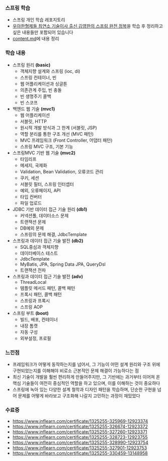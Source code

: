 ### 스프링 학습
- 스프링 개인 학습 레포지토리
- [우아한형제들 최연소 기술이사 출신 김영한의 스프링 완전 정복](https://www.inflearn.com/roadmaps/373)을 학습 후 정리하고 싶은 내용들만 포함되어 있습니다
- [content.md](https://github.com/aammddkkzxc/spring-practice/tree/master/content)에 내용 정리

### 학습 내용
- 스프링 원리 **(basic)**
  - 객체지향 설계와 스프링 (ioc, di)
  - 스프링 컨테이너, 빈
  - 웹 어플리케이션과 싱글톤
  - 의존관계 주입, 빈 충돌
  - 빈 생명주기 콜백
  - 빈 스코프
- 백엔드 웹 기술 **(mvc1)**
  - 웹 어플리케이션
  - 서블릿, HTTP
  - 원시적 개발 방식과 그 한계 (서블릿, JSP)
  - 역할 분리를 통한 구조 개선 (MVC 패턴)
  - MVC 프레임워크 (Front Controller, 어댑터 패턴)
  - 스프링 MVC 구조, 기본 기능
- 스프링MVC 기반 웹 기술 **(mvc2)**
  - 타임리프
  - 메세지, 국제화
  - Validation, Bean Validation, 오류코드 관리
  - 쿠키, 세션
  - 서블릿 필터, 스프링 인터셉터
  - 예외, 오류페이지, API
  - 타입 컨버터
  - 파일 업로드
- JDBC 기반 데이터 접근 기술 원리 **(db1)**
  - 커넥션풀, 데이터소스 문제
  - 트랜잭션 문제
  - DB예외 문제
  - 스프링의 문제 해결, JdbcTemplate
- 스프링과 데이터 접근 기술 발전 **(db2)**
  - SQL중심과 객체지향
  - 데이터베이스 테스트
  - JdbcTemplate
  - MyBatis, JPA, Spring Data JPA, QueryDsl
  - 트랜잭션 전파
- 스프링과 데이터 접근 기술 발전 **(adv)**
  - ThreadLocal
  - 템플릿 메서드 패턴, 콜백 패턴
  - 프록시 패턴, 콜백 패턴
  - 스프링과 프록시
  - 스프링 AOP
- 스프링 부트 **(boot)**
  - 빌드, 배포, 컨테이너
  - 내장 톰캣
  - 자동 구성
  - 외부설정, 프로필

### 느낀점
- 프레임워크가 어떻게 동작하는지를 넘어서, 그 기능이 어떤 설계 원리와 구조 위에 구현되었는지를 이해해야 비로소 근본적인 문제 해결이 가능하다는 점
- 최신 기술이 개발을 훨씬 편리하게 만들어주지만, 그 기반에는 과거부터 이어져 온 핵심 기술들이 여전히 중심적인 역할을 하고 있으며, 이를 이해하는 것이 중요하다
- 스프링에 녹아 있는 다양한 설계 철학과 디자인 패턴을 학습하며, 단순한 구현을 넘어 문제를 어떻게 바라보고 구조화해 나갈지 고민하는 과정이 재밌었다

### 수료증
- https://www.inflearn.com/certificate/1325255-325969-12923374
- https://www.inflearn.com/certificate/1325255-326674-12923372
- https://www.inflearn.com/certificate/1325255-327260-12923371
- https://www.inflearn.com/certificate/1325255-328723-12923755
- https://www.inflearn.com/certificate/1325255-328990-12923754
- https://www.inflearn.com/certificate/1325255-327901-12923753
- https://www.inflearn.com/certificate/1325255-330459-13148958
